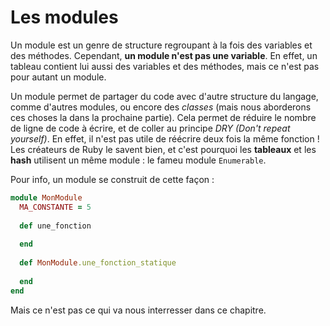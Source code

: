 # Les modules

Un module est un genre de structure regroupant à la fois des variables et des méthodes. Cependant, **un module n'est pas une variable**.
En effet, un tableau contient lui aussi des variables et des méthodes, mais ce n'est pas pour autant un module.

Un module permet de partager du code avec d'autre structure du langage, comme d'autres modules, 
ou encore des *classes* (mais nous aborderons ces choses la dans la prochaine partie).
Cela permet de réduire le nombre de ligne de code à écrire, et de coller au principe *DRY (Don't repeat yourself)*. 
En effet, il n'est pas utile de réécrire deux fois la même fonction ! 
Les créateurs de Ruby le savent bien, et c'est pourquoi les **tableaux** et les **hash** utilisent un même module : le fameu module `Enumerable`.	

Pour info, un module se construit de cette façon :

``` ruby
module MonModule
  MA_CONSTANTE = 5
  
  def une_fonction
	  
  end
  
  def MonModule.une_fonction_statique
	  
  end
end
```

Mais ce n'est pas ce qui va nous interresser dans ce chapitre.